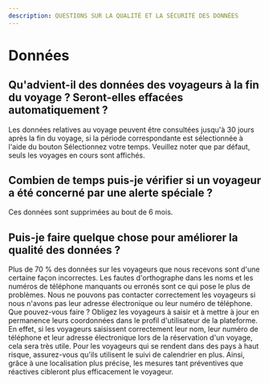 ```yaml
---
description: QUESTIONS SUR LA QUALITÉ ET LA SÉCURITÉ DES DONNÉES
---
```


# Données

## Qu'advient-il des données des voyageurs à la fin du voyage ? Seront-elles effacées automatiquement ?

Les données relatives au voyage peuvent être consultées jusqu'à 30 jours après la fin du voyage, si la période correspondante est sélectionnée à l'aide du bouton Sélectionnez votre temps. Veuillez noter que par défaut, seuls les voyages en cours sont affichés.

## Combien de temps puis-je vérifier si un voyageur a été concerné par une alerte spéciale ?

Ces données sont supprimées au bout de 6 mois.

## Puis-je faire quelque chose pour améliorer la qualité des données ?

Plus de 70 % des données sur les voyageurs que nous recevons sont d'une certaine façon incorrectes. Les fautes d'orthographe dans les noms et les numéros de téléphone manquants ou erronés sont ce qui pose le plus de problèmes. Nous ne pouvons pas contacter correctement les voyageurs si nous n'avons pas leur adresse électronique ou leur numéro de téléphone. Que pouvez-vous faire ? Obligez les voyageurs à saisir et à mettre à jour en permanence leurs coordonnées dans le profil d'utilisateur de la plateforme. En effet, si les voyageurs saisissent correctement leur nom, leur numéro de téléphone et leur adresse électronique lors de la réservation d'un voyage, cela sera très utile. Pour les voyageurs qui se rendent dans des pays à haut risque, assurez-vous qu'ils utilisent le suivi de calendrier en plus. Ainsi, grâce à une localisation plus précise, les mesures tant préventives que réactives cibleront plus efficacement le voyageur.

